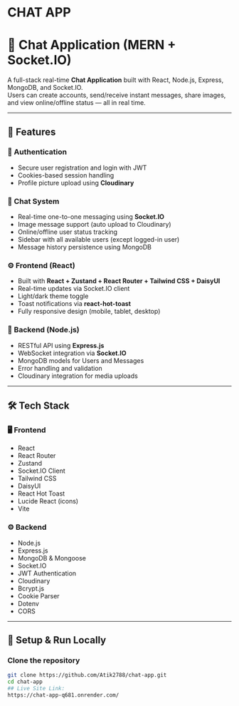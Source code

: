 ﻿# CHAT APP
# 💬 Chat Application (MERN + Socket.IO)

A full-stack real-time **Chat Application** built with React, Node.js, Express, MongoDB, and Socket.IO.  
Users can create accounts, send/receive instant messages, share images, and view online/offline status — all in real time.

---

## 🚀 Features

### 🔐 Authentication
- Secure user registration and login with JWT  
- Cookies-based session handling  
- Profile picture upload using **Cloudinary**

### 💬 Chat System
- Real-time one-to-one messaging using **Socket.IO**  
- Image message support (auto upload to Cloudinary)  
- Online/offline user status tracking  
- Sidebar with all available users (except logged-in user)  
- Message history persistence using MongoDB

### ⚙️ Frontend (React)
- Built with **React + Zustand + React Router + Tailwind CSS + DaisyUI**  
- Real-time updates via Socket.IO client  
- Light/dark theme toggle  
- Toast notifications via **react-hot-toast**  
- Fully responsive design (mobile, tablet, desktop)

### 🧩 Backend (Node.js)
- RESTful API using **Express.js**  
- WebSocket integration via **Socket.IO**  
- MongoDB models for Users and Messages  
- Error handling and validation  
- Cloudinary integration for media uploads

---

## 🛠️ Tech Stack

### 🖥️ Frontend
- React  
- React Router  
- Zustand  
- Socket.IO Client  
- Tailwind CSS  
- DaisyUI  
- React Hot Toast  
- Lucide React (icons)  
- Vite  

### ⚙️ Backend
- Node.js  
- Express.js  
- MongoDB & Mongoose  
- Socket.IO  
- JWT Authentication  
- Cloudinary  
- Bcrypt.js  
- Cookie Parser  
- Dotenv  
- CORS  

---

## 🔧 Setup & Run Locally

### Clone the repository
```bash
git clone https://github.com/Atik2788/chat-app.git
cd chat-app
## Live Site Link:
https://chat-app-q681.onrender.com/

